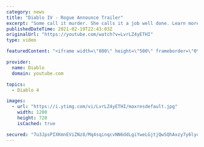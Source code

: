 ```yaml
---
category: news
title: "Diablo IV - Rogue Announce Trailer"
excerpt: "Some call it murder. She calls it a job well done. Learn more at Diablo4.com The Rogue is the newest addition to the Diablo IV campfire, combining range and ..."
publishedDateTime: 2021-02-19T22:43:03Z
originalUrl: "https://youtube.com/watch?v=LvrLZ4yETHI"
type: video

featuredContent: "<iframe width=\"800\" height=\"500\" frameborder=\"0\" src=\"https://www.youtube.com/embed/LvrLZ4yETHI\" allow=\"accelerometer; autoplay; encrypted-media; gyroscope; picture-in-picture\" allowfullscreen></iframe>"

provider:
  name: Diablo
  domain: youtube.com

topics:
  - Diablo 4

images:
  - url: "https://i.ytimg.com/vi/LvrLZ4yETHI/maxresdefault.jpg"
    width: 1280
    height: 720
    isCached: true

secured: "7u3JpsPIXKmnEViZNz8/Mq4sqinqcvNN6ddLgiYweLGjtjQwSQhAxzy7y6lyqeV39m+mu4xXfuJQ3fm/d/IlS0x1sZnPHH58xz+8gn6rJsxp6JX834GBMaQT1ZYzJ+h4REINW5wdGVn5NG2cffB8E16ixgPUCro2CB9I4UPquRpkCKHolKA/A3xg3C75NEsAc97BO4d7nIFazEcWxzAazzOYGsEvU5+D94DUUkkqFaJXI14fHgqQRfA12kOiaDoyxypbedU/+eOlAD61WnvEjDz/PP3Ac/tBd3jlhHUjxDBMAXxDL74CHW9wRXmuTyYbFXgX8xqza4U/DBHm7J0aWfPW8Qo+PnzdE3RmNhKXUNY4DOvmrF7AWYgSGuIXzuX/8iCF7J98gzmvnD/+wYHTyA==;zkGOQsjVk+NKSbmjsXyCFQ=="
---
```


